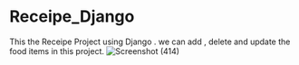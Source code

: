 # Receipe_Django
This the Receipe Project using Django . we can add , delete and update the food items in this project.
![Screenshot (414)](https://github.com/Yashpatle73/Receipe_Django/assets/118550023/92a45745-2c27-4c18-b6cd-3ca3b18f993a)
